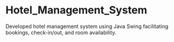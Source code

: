 # Hotel_Management_System

Developed hotel management system using Java Swing facilitating bookings, check-in/out, and room availability.
